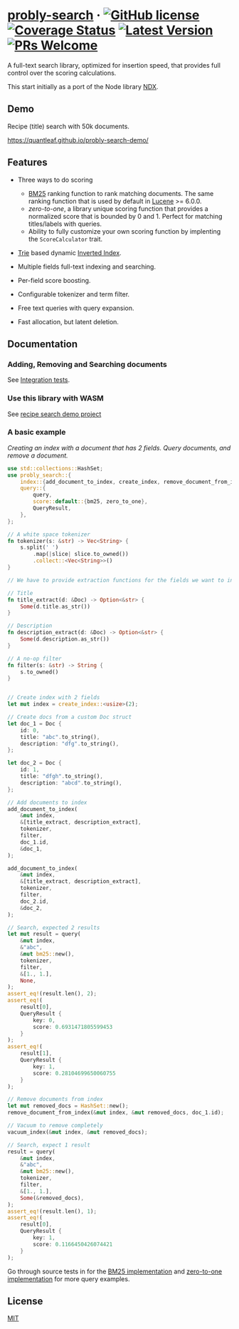 # [probly-search](https://github.com/quantleaf/probly-search) &middot; [![GitHub license](https://img.shields.io/badge/license-MIT-blue.svg)](https://github.com/quantleaf/probly-search/blob/master/LICENSE) [![Coverage Status](https://coveralls.io/repos/github/quantleaf/probly-search/badge.svg?branch=master&service=github)](https://coveralls.io/github/quantleaf/probly-search?branch=master) [![Latest Version]][crates.io] [![PRs Welcome](https://img.shields.io/badge/PRs-welcome-brightgreen.svg)](https://github.com/quantleaf/probly-search)

[Latest Version]: https://img.shields.io/crates/v/probly-search.svg
[crates.io]: https://crates.io/crates/probly-search

A full-text search library, optimized for insertion speed, that provides full control over the scoring calculations.

This start initially as a port of the Node library [NDX](https://github.com/ndx-search/ndx).

## Demo
Recipe (title) search with 50k documents.

https://quantleaf.github.io/probly-search-demo/

## Features 
- Three ways to do scoring
    -   [BM25](https://en.wikipedia.org/wiki/Okapi_BM25) ranking function to rank matching documents. The same ranking function that is used by default in [Lucene](http://lucene.apache.org/core/) >= 6.0.0.
    -   *zero-to-one*, a library unique scoring function that provides a normalized score that is bounded by 0 and 1. Perfect for matching titles/labels with queries.
    -   Ability to fully customize your own scoring function by implenting the `ScoreCalculator` trait. 

- [Trie](https://en.wikipedia.org/wiki/Trie) based dynamic
  [Inverted Index](https://en.wikipedia.org/wiki/Inverted_index).
- Multiple fields full-text indexing and searching.
- Per-field score boosting.
- Configurable tokenizer and term filter.
- Free text queries with query expansion.
- Fast allocation, but latent deletion.


## Documentation 
### Adding, Removing and Searching documents
See [Integration tests](/tests/integrations_tests.rs).

### Use this library with WASM
See [recipe search demo project](https://github.com/quantleaf/probly-search-demo/tree/master/probly-search-wasm)

### A basic example
*Creating an index with a document that has 2 fields. Query documents, and remove a document.*
```rust
use std::collections::HashSet;
use probly_search::{
    index::{add_document_to_index, create_index, remove_document_from_index, Index},
    query::{
        query,
        score::default::{bm25, zero_to_one},
        QueryResult,
    },
};

// A white space tokenizer
fn tokenizer(s: &str) -> Vec<String> {
    s.split(' ')
        .map(|slice| slice.to_owned())
        .collect::<Vec<String>>()
}

// We have to provide extraction functions for the fields we want to index

// Title
fn title_extract(d: &Doc) -> Option<&str> {
    Some(d.title.as_str())
}

// Description
fn description_extract(d: &Doc) -> Option<&str> {
    Some(d.description.as_str())
}

// A no-op filter
fn filter(s: &str) -> String {
    s.to_owned()
}


// Create index with 2 fields
let mut index = create_index::<usize>(2);

// Create docs from a custom Doc struct
let doc_1 = Doc {
    id: 0,
    title: "abc".to_string(),
    description: "dfg".to_string(),
};

let doc_2 = Doc {
    id: 1,
    title: "dfgh".to_string(),
    description: "abcd".to_string(),
};

// Add documents to index
add_document_to_index(
    &mut index,
    &[title_extract, description_extract],
    tokenizer,
    filter,
    doc_1.id,
    &doc_1,
);

add_document_to_index(
    &mut index,
    &[title_extract, description_extract],
    tokenizer,
    filter,
    doc_2.id,
    &doc_2,
);

// Search, expected 2 results
let mut result = query(
    &mut index,
    &"abc",
    &mut bm25::new(),
    tokenizer,
    filter,
    &[1., 1.],
    None,
);
assert_eq!(result.len(), 2);
assert_eq!(
    result[0],
    QueryResult {
        key: 0,
        score: 0.6931471805599453
    }
);
assert_eq!(
    result[1],
    QueryResult {
        key: 1,
        score: 0.28104699650060755
    }
);

// Remove documents from index
let mut removed_docs = HashSet::new();
remove_document_from_index(&mut index, &mut removed_docs, doc_1.id);

// Vacuum to remove completely
vacuum_index(&mut index, &mut removed_docs);

// Search, expect 1 result
result = query(
    &mut index,
    &"abc",
    &mut bm25::new(),
    tokenizer,
    filter,
    &[1., 1.],
    Some(&removed_docs),
);
assert_eq!(result.len(), 1);
assert_eq!(
    result[0],
    QueryResult {
        key: 1,
        score: 0.1166450426074421
    }
);
```

Go through source tests in for the [BM25 implementation](https://github.com/quantleaf/probly-search/blob/master/src/query/score/default/bm25.rs) and [zero-to-one implementation](https://github.com/quantleaf/probly-search/blob/master/src/query/score/default/zero_to_one.rs) for more query examples.
## License

[MIT](http://opensource.org/licenses/MIT)